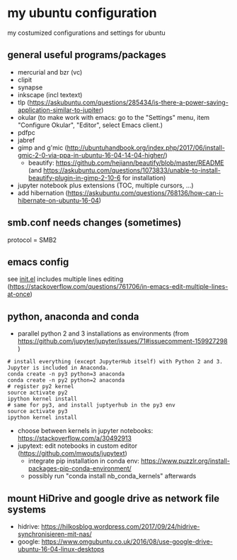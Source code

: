 # my ubuntu configuration
my costumized configurations and settings for ubuntu

## general useful programs/packages
- mercurial and bzr (vc)
- clipit
- synapse
- inkscape (incl textext)
- tlp (https://askubuntu.com/questions/285434/is-there-a-power-saving-application-similar-to-jupiter)
- okular (to make work with emacs: go to the "Settings" menu, item "Configure Okular", "Editor", select Emacs client.)
- pdfpc
- jabref
- gimp and g'mic (http://ubuntuhandbook.org/index.php/2017/06/install-gmic-2-0-via-ppa-in-ubuntu-16-04-14-04-higher/)
  - beautify: https://github.com/hejiann/beautify/blob/master/README (and https://askubuntu.com/questions/1073833/unable-to-install-beautify-plugin-in-gimp-2-10-6 for installation)
- jupyter notebook plus extensions (TOC, multiple cursors, ...)
- add hibernation (https://askubuntu.com/questions/768136/how-can-i-hibernate-on-ubuntu-16-04)

## smb.conf needs changes (sometimes)
protocol = SMB2


## emacs config
see [init.el](https://github.com/t8ch/my-ubuntu/edit/master/init.el)
includes multiple lines editing (https://stackoverflow.com/questions/761706/in-emacs-edit-multiple-lines-at-once)

## python, anaconda and conda
- parallel python 2 and 3 installations as environments (from https://github.com/jupyter/jupyter/issues/71#issuecomment-159927298 )
```
# install everything (except JupyterHub itself) with Python 2 and 3. Jupyter is included in Anaconda.
conda create -n py3 python=3 anaconda
conda create -n py2 python=2 anaconda
# register py2 kernel
source activate py2
ipython kernel install
# same for py3, and install juptyerhub in the py3 env
source activate py3
ipython kernel install
```
- choose between kernels in jupyter notebooks: https://stackoverflow.com/a/30492913
- jupytext: edit notebooks in custom editor (https://github.com/mwouts/jupytext)
  - integrate pip installation in conda env: https://www.puzzlr.org/install-packages-pip-conda-environment/
  - possibly run "conda install nb_conda_kernels" afterwards

## mount HiDrive and google drive as network file systems
- hidrive: https://hilkosblog.wordpress.com/2017/09/24/hidrive-synchronisieren-mit-nas/
- google: https://www.omgubuntu.co.uk/2016/08/use-google-drive-ubuntu-16-04-linux-desktops

